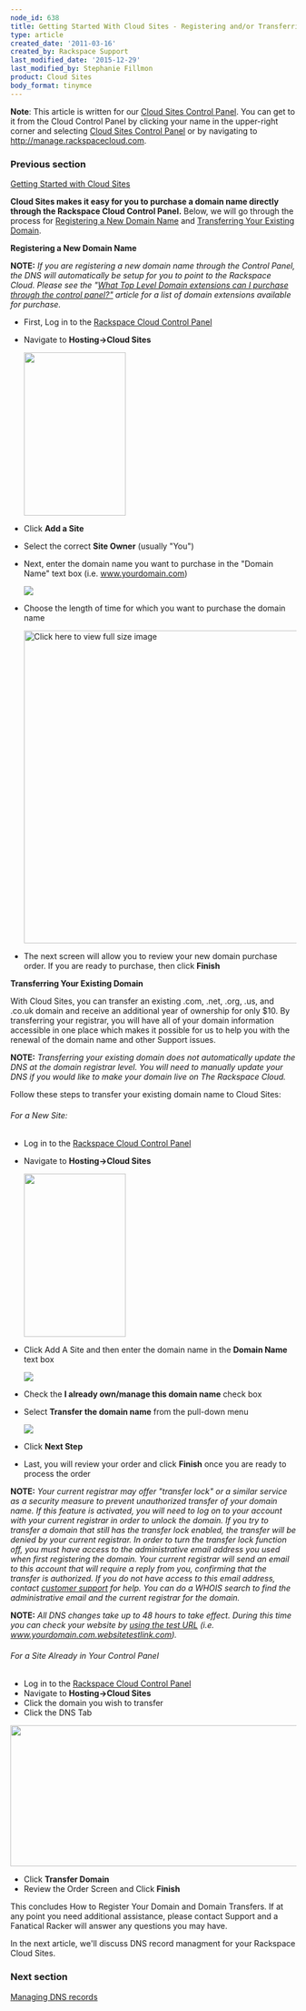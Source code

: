 ```yaml
---
node_id: 638
title: Getting Started With Cloud Sites - Registering and/or Transferring Domain Names
type: article
created_date: '2011-03-16'
created_by: Rackspace Support
last_modified_date: '2015-12-29'
last_modified_by: Stephanie Fillmon
product: Cloud Sites
body_format: tinymce
---
```


**Note**: This article is written for our [Cloud Sites Control
Panel](https://manage.rackspacecloud.com/). You can get to it from the
Cloud Control Panel by clicking your name in the upper-right corner and
selecting [Cloud Sites Control
Panel](https://manage.rackspacecloud.com/) or by navigating to
<http://manage.rackspacecloud.com>.

### Previous section

[Getting Started with Cloud
Sites](/how-to/cloud-sites)

**Cloud Sites makes it easy for you to purchase a domain name directly
through the Rackspace Cloud Control Panel.** Below, we will go through
the process for [Registering a New Domain Name](#register_new_domain)
and [Transferring Your Existing Domain](#transfer_domain).



**Registering a New Domain Name**

**NOTE:** *If you are registering a new domain name through the Control
Panel, the DNS will automatically be setup for you to point to the
Rackspace Cloud.*<span> *Please see the "[What Top Level Domain
extensions can I purchase through the control
panel?"](/how-to/what-top-level-domain-extensions-tlds-can-i-purchase-through-the-control-panel)
article for a list of domain extensions available for purchase.*</span>

-   First, Log in to the [Rackspace Cloud Control
    Panel](http://manage.rackspacecloud.com)
-   Navigate to **Hosting-&gt;Cloud Sites**

    <img src="https://8026b2e3760e2433679c-fffceaebb8c6ee053c935e8915a3fbe7.ssl.cf2.rackcdn.com/field/image/capture_1_0.png" width="179" height="287" />

<!-- -->

-   Click **Add a Site**
-   Select the correct **Site Owner** (usually "You")
-   Next, enter the domain name you want to purchase in the "Domain
    Name" text box (i.e. www.yourdomain.com)

    ![](http://c806394.r94.cf2.rackcdn.com/namesite.png)

<!-- -->

-   Choose the length of time for which you want to purchase the domain
    name

    [<img src="http://c806394.r94.cf2.rackcdn.com/registerdomain.png" title="Click here to view full size image" alt="Click here to view full size image" width="550" />](http://c806394.r94.cf2.rackcdn.com/registerdomain.png)

-   The next screen will allow you to review your new domain
    purchase order. If you are ready to purchase, then click **Finish**



**Transferring Your Existing Domain**

With Cloud Sites, you can transfer an existing .com, .net, .org, .us,
and .co.uk domain and receive an additional year of ownership for only
\$10.  By transferring your registrar, you will have all of your domain
information accessible in one place which makes it possible for us to
help you with the renewal of the domain name and other Support issues.

**NOTE:** *Transferring your existing domain does not automatically
update the DNS at the domain registrar level. You will need to manually
update your DNS if you would like to make your domain live on The
Rackspace Cloud.*

Follow these steps to transfer your existing domain name to Cloud Sites:

###### For a New Site:

-   Log in to the [Rackspace Cloud Control
    Panel](http://manage.rackspacecloud.com)
-   Navigate to **Hosting-&gt;Cloud Sites**

    <img src="https://8026b2e3760e2433679c-fffceaebb8c6ee053c935e8915a3fbe7.ssl.cf2.rackcdn.com/field/image/capture_1_0.png" width="179" height="287" />

<!-- -->

-   Click Add A Site and then enter the domain name in the **Domain
    Name** text box

    ![](http://c806394.r94.cf2.rackcdn.com/namesite.png)

<!-- -->

-   Check the **I already own/manage this domain name** check box
-   Select **Transfer the domain name** from the pull-down menu

    ![](http://c806394.r94.cf2.rackcdn.com/transferdomain.png)

<!-- -->

-   Click **Next Step**

<!-- -->

-   Last, you will review your order and click **Finish** once you are
    ready to process the order

**NOTE:** *Your current registrar may offer "transfer lock" or a similar
service as a security measure to prevent unauthorized transfer of your
domain name. If this feature is activated, you will need to log on to
your account with your current registrar in order to unlock the domain.
If you try to transfer a domain that still has the transfer lock
enabled, the transfer will be denied by your current registrar. In order
to turn the transfer lock function off, you must have access to the
administrative email address you used when first registering the domain.
Your current registrar will send an email to this account that will
require a reply from you, confirming that the transfer is authorized. If
you do not have access to this email address, contact [customer
support](http://www.rackspace.com/support/ "http://manage.rackspacecloud.com/SupportMain.do") for
help. You can do a WHOIS search to find the administrative email and the
current registrar for the domain.*

**NOTE:** *All DNS changes take up to 48 hours to take effect. During
this time you can check your website by [using the test
URL](/how-to/test-your-website-before-transferring-the-domain-name-to-cloud-sites)
(i.e. www.yourdomain.com.websitetestlink.com).*

###### For a Site Already in Your Control Panel

-   Log in to the [Rackspace Cloud Control
    Panel](http://manage.rackspacecloud.com)
-   Navigate to **Hosting-&gt;Cloud Sites**
-   Click the domain you wish to transfer
-   Click the DNS Tab

**<img src="https://8026b2e3760e2433679c-fffceaebb8c6ee053c935e8915a3fbe7.ssl.cf2.rackcdn.com/field/image/renewal.png" width="600" height="248" />**

-   <span>Click </span>**Transfer Domain**
-   <span>Review the Order Screen and Click </span>**Finish**

This concludes How to Register Your Domain and Domain Transfers. If at
any point you need additional assistance, please contact Support and a
Fanatical Racker will answer any questions you may have.

In the next article, we'll discuss DNS record managment for your
Rackspace Cloud Sites.

### Next section

[Managing DNS
records](/how-to/getting-started-with-cloud-sites-managing-dns-records)

